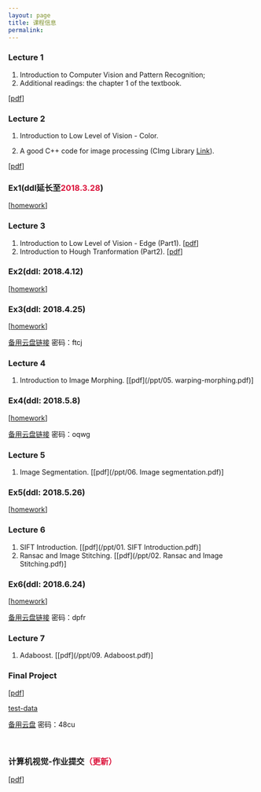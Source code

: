 ```yaml
---
layout: page
title: 课程信息
permalink: 
---
```


### Lecture 1

1. Introduction to Computer Vision and Pattern Recognition;
2. Additional readings: the chapter 1 of the textbook.

[[pdf](/ppt/01.pdf)]

### Lecture 2

1. Introduction to Low Level of Vision - Color.

2. A good C++ code for image processing (CImg Library [Link](/ppt/CImg相关资料.zip)).

[[pdf](/ppt/02.pdf)]

### Ex1(ddl延长至<font color="#DC143C">2018.3.28</font>)

[[homework](/homework/Ex1.zip)] 

### Lecture 3

1. Introduction to Low Level of Vision - Edge (Part1). [[pdf](/ppt/3_Edge_Part1.pdf)]
2. Introduction to Hough Tranformation (Part2). [[pdf](/ppt/3_Edge_Part2.pdf)]

### Ex2(ddl: 2018.4.12)

[[homework](/homework/Ex2.zip)]

### Ex3(ddl: 2018.4.25)

[[homework](/homework/Ex3.zip)]

[备用云盘链接](https://pan.baidu.com/s/1hCwfU7F7r-_z4ywJdkQSzQ)  密码：ftcj

### Lecture 4

1. Introduction to Image Morphing. [[pdf](/ppt/05. warping-morphing.pdf)]

### Ex4(ddl: 2018.5.8)

[[homework](/homework/Ex4.zip)]

[备用云盘链接](https://pan.baidu.com/s/1VKr09WQzSz4Pw6mI5zw-Pw)  密码：oqwg

### Lecture 5

1. Image Segmentation. [[pdf](/ppt/06. Image segmentation.pdf)]

### Ex5(ddl: 2018.5.26)

[[homework](/homework/Ex5.docx)]

### Lecture 6

1. SIFT Introduction. [[pdf](/ppt/01. SIFT Introduction.pdf)]
2. Ransac and Image Stitching. [[pdf](/ppt/02. Ransac and Image Stitching.pdf)]

### Ex6(ddl: 2018.6.24)

[[homework](/homework/Ex6.zip)]

[备用云盘链接](https://pan.baidu.com/s/1SZzTgXk8mUvHlQfF0-RRUg)  密码：dpfr

### Lecture 7

1. Adaboost. [[pdf](/ppt/09. Adaboost.pdf)]

### Final Project

[[pdf](/homework/Final_Project.zip)]

[test-data](/homework/test.zip)  

[备用云盘](https://pan.baidu.com/s/1Ni3NXElju8qjUCsXBt8gCg)  密码：48cu

<br>

### 计算机视觉-作业提交<font color="#DC143C">（更新）</font>


[[pdf](/homework/计算机视觉考核作业要求.pdf)]



